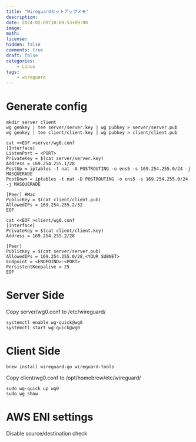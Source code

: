 ```yaml
---
title: "Wireguardセットアップメモ"
description: 
date: 2024-02-09T10:09:53+09:00
image: 
math: 
license: 
hidden: false
comments: true
draft: false
categories:
    - Linux
tags:
    - wireguard
---
```

# Generate config
```
mkdir server client
wg genkey | tee server/server.key | wg pubkey > server/server.pub
wg genkey | tee client/client.key | wg pubkey > client/client.pub

cat <<EOF >server/wg0.conf
[Interface]
ListenPort = <PORT>
PrivateKey = $(cat server/server.key) 
Address = 169.254.255.1/28
PostUp = iptables -t nat -A POSTROUTING -o ens5 -s 169.254.255.0/24 -j MASQUERADE
PostDown = iptables -t nat -D POSTROUTING -o ens5 -s 169.254.255.0/24 -j MASQUERADE

[Peer] #Mac
PublicKey = $(cat client/client.pub) 
AllowedIPs = 169.254.255.2/32
EOF

cat <<EOF >client/wg0.conf
[Interface]
PrivateKey = $(cat client/client.key) 
Address = 169.254.255.2/28

[Peer]
PublicKey = $(cat server/server.pub) 
AllowedIPs = 169.254.255.0/28,<YOUR SUBNET>
Endpoint = <ENDPOIND>:<PORT>
PersistentKeepalive = 25
EOF
```

# Server Side
Copy server/wg0.conf to /etc/wireguard/
```
systemctl enable wg-quick@wg0
systemctl start wg-quick@wg0
```

# Client Side
```
brew install wireguard-go wireguard-tools
```
Copy client/wg0.conf to /opt/homebrew/etc/wireguard/
```
sudo wg-quick up wg0
sudo wg show 
```

# AWS ENI settings
Disable source/destination check
